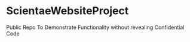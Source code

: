 # ScientaeWebsiteProject
Public Repo To Demonstrate Functionality without revealing Confidential Code
